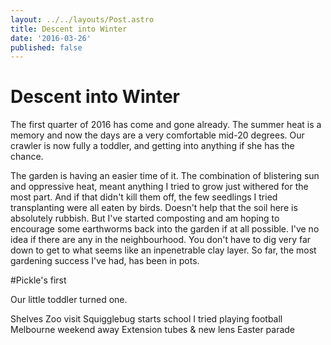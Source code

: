```yaml
---
layout: ../../layouts/Post.astro
title: Descent into Winter
date: '2016-03-26'
published: false
---
```

# Descent into Winter

The first quarter of 2016 has come and gone already. The summer heat is a memory and now the days are a very comfortable mid-20 degrees. Our crawler is now fully a toddler, and getting into anything if she has the chance.

The garden is having an easier time of it. The combination of blistering sun and oppressive heat, meant anything I tried to grow just withered for the most part. And if that didn't kill them off, the few seedlings I tried transplanting were all eaten by birds. Doesn't help that the soil here is absolutely rubbish. But I've started composting and am hoping to encourage some earthworms back into the garden if at all possible. I've no idea if there are any in the neighbourhood. You don't have to dig very far down to get to what seems like an inpenetrable clay layer.
So far, the most gardening success I've had, has been in pots.

#Pickle's first

Our little toddler turned one.

Shelves
Zoo visit
Squigglebug starts school
I tried playing football
Melbourne weekend away
Extension tubes & new lens
Easter parade

